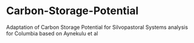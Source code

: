 # Carbon-Storage-Potential
Adaptation of Carbon Storage Potential for Silvopastoral Systems analysis for Columbia based on Aynekulu et al

